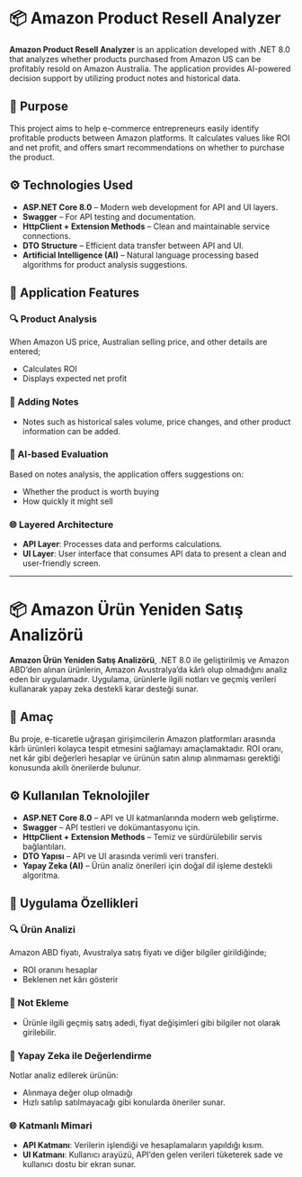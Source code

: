 # 📦 Amazon Product Resell Analyzer

**Amazon Product Resell Analyzer** is an application developed with .NET 8.0 that analyzes whether products purchased from Amazon US can be profitably resold on Amazon Australia. The application provides AI-powered decision support by utilizing product notes and historical data.

## 🎯 Purpose

This project aims to help e-commerce entrepreneurs easily identify profitable products between Amazon platforms. It calculates values like ROI and net profit, and offers smart recommendations on whether to purchase the product.

## ⚙️ Technologies Used

- **ASP.NET Core 8.0** – Modern web development for API and UI layers.
- **Swagger** – For API testing and documentation.
- **HttpClient + Extension Methods** – Clean and maintainable service connections.
- **DTO Structure** – Efficient data transfer between API and UI.
- **Artificial Intelligence (AI)** – Natural language processing based algorithms for product analysis suggestions.

## 📌 Application Features

### 🔍 Product Analysis

When Amazon US price, Australian selling price, and other details are entered;

- Calculates ROI  
- Displays expected net profit

### 📝 Adding Notes

- Notes such as historical sales volume, price changes, and other product information can be added.

### 🧠 AI-based Evaluation

Based on notes analysis, the application offers suggestions on:

- Whether the product is worth buying  
- How quickly it might sell

### 🌐 Layered Architecture

- **API Layer**: Processes data and performs calculations.  
- **UI Layer**: User interface that consumes API data to present a clean and user-friendly screen.

---

# 📦 Amazon Ürün Yeniden Satış Analizörü

**Amazon Ürün Yeniden Satış Analizörü**, .NET 8.0 ile geliştirilmiş ve Amazon ABD’den alınan ürünlerin, Amazon Avustralya’da kârlı olup olmadığını analiz eden bir uygulamadır. Uygulama, ürünlerle ilgili notları ve geçmiş verileri kullanarak yapay zeka destekli karar desteği sunar.

## 🎯 Amaç

Bu proje, e-ticaretle uğraşan girişimcilerin Amazon platformları arasında kârlı ürünleri kolayca tespit etmesini sağlamayı amaçlamaktadır. ROI oranı, net kâr gibi değerleri hesaplar ve ürünün satın alınıp alınmaması gerektiği konusunda akıllı önerilerde bulunur.

## ⚙️ Kullanılan Teknolojiler

- **ASP.NET Core 8.0** – API ve UI katmanlarında modern web geliştirme.  
- **Swagger** – API testleri ve dokümantasyonu için.  
- **HttpClient + Extension Methods** – Temiz ve sürdürülebilir servis bağlantıları.  
- **DTO Yapısı** – API ve UI arasında verimli veri transferi.  
- **Yapay Zeka (AI)** – Ürün analiz önerileri için doğal dil işleme destekli algoritma.

## 📌 Uygulama Özellikleri

### 🔍 Ürün Analizi

Amazon ABD fiyatı, Avustralya satış fiyatı ve diğer bilgiler girildiğinde;

- ROI oranını hesaplar  
- Beklenen net kârı gösterir

### 📝 Not Ekleme

- Ürünle ilgili geçmiş satış adedi, fiyat değişimleri gibi bilgiler not olarak girilebilir.

### 🧠 Yapay Zeka ile Değerlendirme

Notlar analiz edilerek ürünün:

- Alınmaya değer olup olmadığı  
- Hızlı satılıp satılmayacağı gibi konularda öneriler sunar.

### 🌐 Katmanlı Mimari

- **API Katmanı**: Verilerin işlendiği ve hesaplamaların yapıldığı kısım.  
- **UI Katmanı**: Kullanıcı arayüzü, API’den gelen verileri tüketerek sade ve kullanıcı dostu bir ekran sunar.
